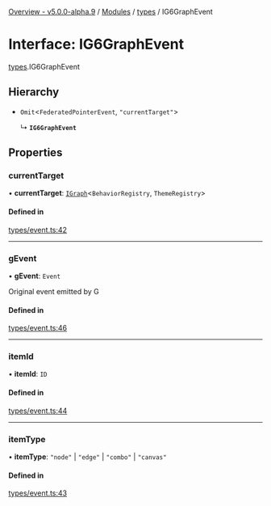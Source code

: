 [Overview - v5.0.0-alpha.9](../README.md) / [Modules](../modules.md) / [types](../modules/types.md) / IG6GraphEvent

# Interface: IG6GraphEvent

[types](../modules/types.md).IG6GraphEvent

## Hierarchy

- `Omit`<`FederatedPointerEvent`, ``"currentTarget"``\>

  ↳ **`IG6GraphEvent`**

## Properties

### currentTarget

• **currentTarget**: [`IGraph`](types-IGraph.md)<`BehaviorRegistry`, `ThemeRegistry`\>

#### Defined in

[types/event.ts:42](https://github.com/antvis/G6/blob/1eda86a093/packages/g6/src/types/event.ts#L42)

___

### gEvent

• **gEvent**: `Event`

Original event emitted by G

#### Defined in

[types/event.ts:46](https://github.com/antvis/G6/blob/1eda86a093/packages/g6/src/types/event.ts#L46)

___

### itemId

• **itemId**: `ID`

#### Defined in

[types/event.ts:44](https://github.com/antvis/G6/blob/1eda86a093/packages/g6/src/types/event.ts#L44)

___

### itemType

• **itemType**: ``"node"`` \| ``"edge"`` \| ``"combo"`` \| ``"canvas"``

#### Defined in

[types/event.ts:43](https://github.com/antvis/G6/blob/1eda86a093/packages/g6/src/types/event.ts#L43)
